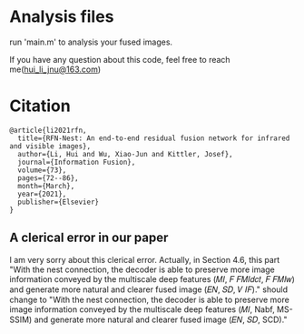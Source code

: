 # Analysis files

run 'main.m' to analysis your fused images.


If you have any question about this code, feel free to reach me(hui_li_jnu@163.com) 

# Citation

```
@article{li2021rfn,
  title={RFN-Nest: An end-to-end residual fusion network for infrared and visible images},
  author={Li, Hui and Wu, Xiao-Jun and Kittler, Josef},
  journal={Information Fusion},
  volume={73},
  pages={72--86},
  month={March},
  year={2021},
  publisher={Elsevier}
}
```

## A clerical error in our paper

I am very sorry about this clerical error. 
Actually, in Section 4.6, this part "With the nest connection, the decoder is able to preserve more image information conveyed by the multiscale deep features (𝑀𝐼, 𝐹 𝐹𝑀𝐼𝑑𝑐𝑡, 𝐹 𝐹𝑀𝐼𝑤) and generate more natural and clearer fused image (𝐸𝑁, 𝑆𝐷, 𝑉 𝐼𝐹)." should change to "With the nest connection, the decoder is able to preserve more image information conveyed by the multiscale deep features (𝑀𝐼, Nabf, MS-SSIM) and generate more natural and clearer fused image (𝐸𝑁, 𝑆𝐷, SCD)."

